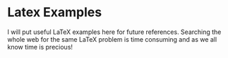 # Latex Examples
I will put useful LaTeX examples here for future references. Searching the whole web for the same LaTeX problem is time consuming and as we all know time is precious!
